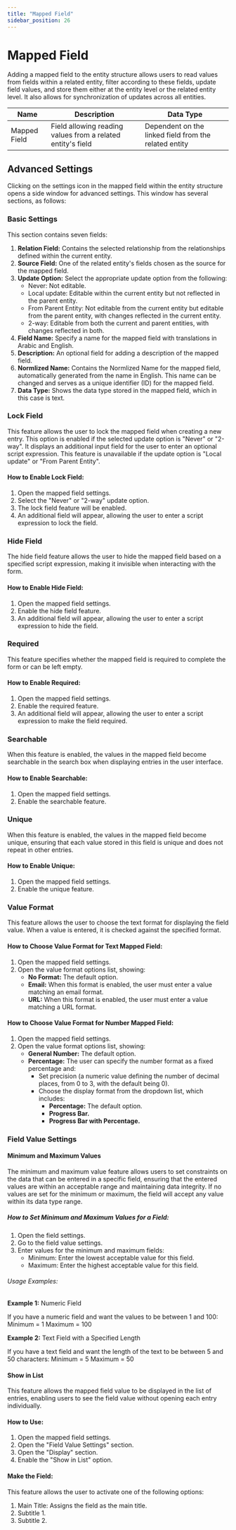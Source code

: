 ```yaml
---
title: "Mapped Field"
sidebar_position: 26
---
```


# Mapped Field

Adding a mapped field to the entity structure allows users to read values from fields within a related entity, filter according to these fields, update field values, and store them either at the entity level or the related entity level. It also allows for synchronization of updates across all entities.

| Name          | Description                          | Data Type      |
|---------------|--------------------------------------|----------------|
| Mapped Field  | Field allowing reading values from a related entity's field | Dependent on the linked field from the related entity |

## Advanced Settings

Clicking on the settings icon in the mapped field within the entity structure opens a side window for advanced settings. This window has several sections, as follows:

### Basic Settings

This section contains seven fields:

1. **Relation Field:** Contains the selected relationship from the relationships defined within the current entity.
2. **Source Field:** One of the related entity's fields chosen as the source for the mapped field.
3. **Update Option:** Select the appropriate update option from the following:
   - Never: Not editable.
   - Local update: Editable within the current entity but not reflected in the parent entity.
   - From Parent Entity: Not editable from the current entity but editable from the parent entity, with changes reflected in the current entity.
   - 2-way: Editable from both the current and parent entities, with changes reflected in both.
4. **Field Name:** Specify a name for the mapped field with translations in Arabic and English.
5. **Description:** An optional field for adding a description of the mapped field.
6. **Normlized Name:** Contains the Normlized Name for the mapped field, automatically generated from the name in English. This name can be changed and serves as a unique identifier (ID) for the mapped field.
7. **Data Type:** Shows the data type stored in the mapped field, which in this case is text.

### Lock Field

This feature allows the user to lock the mapped field when creating a new entry. This option is enabled if the selected update option is "Never" or "2-way". It displays an additional input field for the user to enter an optional script expression. This feature is unavailable if the update option is "Local update" or "From Parent Entity".

#### How to Enable Lock Field:

1. Open the mapped field settings.
2. Select the "Never" or "2-way" update option.
3. The lock field feature will be enabled.
4. An additional field will appear, allowing the user to enter a script expression to lock the field.

### Hide Field

The hide field feature allows the user to hide the mapped field based on a specified script expression, making it invisible when interacting with the form.

#### How to Enable Hide Field:

1. Open the mapped field settings.
2. Enable the hide field feature.
3. An additional field will appear, allowing the user to enter a script expression to hide the field.

### Required

This feature specifies whether the mapped field is required to complete the form or can be left empty.

#### How to Enable Required:

1. Open the mapped field settings.
2. Enable the required feature.
3. An additional field will appear, allowing the user to enter a script expression to make the field required.

### Searchable

When this feature is enabled, the values in the mapped field become searchable in the search box when displaying entries in the user interface.

#### How to Enable Searchable:

1. Open the mapped field settings.
2. Enable the searchable feature.

### Unique

When this feature is enabled, the values in the mapped field become unique, ensuring that each value stored in this field is unique and does not repeat in other entries.

#### How to Enable Unique:

1. Open the mapped field settings.
2. Enable the unique feature.

### Value Format

This feature allows the user to choose the text format for displaying the field value. When a value is entered, it is checked against the specified format.

#### How to Choose Value Format for Text Mapped Field:

1. Open the mapped field settings.
2. Open the value format options list, showing:
   - **No Format:** The default option.
   - **Email:** When this format is enabled, the user must enter a value matching an email format.
   - **URL:** When this format is enabled, the user must enter a value matching a URL format.

#### How to Choose Value Format for Number Mapped Field:

1. Open the mapped field settings.
2. Open the value format options list, showing:
   - **General Number:** The default option.
   - **Percentage:** The user can specify the number format as a fixed percentage and:
     - Set precision (a numeric value defining the number of decimal places, from 0 to 3, with the default being 0).
     - Choose the display format from the dropdown list, which includes:
       - **Percentage:** The default option.
       - **Progress Bar.**
       - **Progress Bar with Percentage.**

### Field Value Settings

#### Minimum and Maximum Values

The minimum and maximum value feature allows users to set constraints on the data that can be entered in a specific field, ensuring that the entered values are within an acceptable range and maintaining data integrity. If no values are set for the minimum or maximum, the field will accept any value within its data type range.

##### How to Set Minimum and Maximum Values for a Field:

1. Open the field settings.
2. Go to the field value settings.
3. Enter values for the minimum and maximum fields:
   - Minimum: Enter the lowest acceptable value for this field.
   - Maximum: Enter the highest acceptable value for this field.

###### Usage Examples:

**Example 1:** Numeric Field

If you have a numeric field and want the values to be between 1 and 100:
Minimum = 1
Maximum = 100

**Example 2:** Text Field with a Specified Length

If you have a text field and want the length of the text to be between 5 and 50 characters:
Minimum = 5
Maximum = 50

#### Show in List

This feature allows the mapped field value to be displayed in the list of entries, enabling users to see the field value without opening each entry individually.

#### How to Use:

1. Open the mapped field settings.
2. Open the "Field Value Settings" section.
3. Open the "Display" section.
4. Enable the "Show in List" option.

#### Make the Field:

This feature allows the user to activate one of the following options:
1. Main Title: Assigns the field as the main title.
2. Subtitle 1.
3. Subtitle 2.
